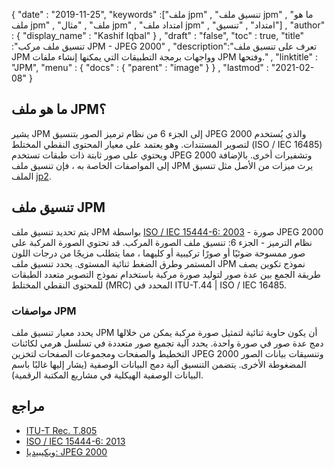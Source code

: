 {
  "date" : "2019-11-25",
  "keywords" :["ملف jpm" , "تنسيق ملف jpm" , "ما هو ملف jpm" , "ملف" , "مثال jpm" , "امتداد ملف jpm" , "امتداد" , "تنسيق"] ,
  "author" : {
    "display_name" : "Kashif Iqbal"
} ,
  "draft" : "false",
  "toc" : true,
  "title" :"تنسيق ملف مركب JPM - JPEG 2000" ,
  "description":"تعرف على تنسيق ملف JPM وواجهات برمجة التطبيقات التي يمكنها إنشاء ملفات JPM وفتحها." ,
  "linktitle" : "JPM",
  "menu" : {
    "docs" : {
      "parent" : "image"
}
} ,
  "lastmod" : "2021-02-08"
}

## ما هو ملف JPM؟

يشير JPM إلى الجزء 6 من نظام ترميز الصور بتنسيق JPEG 2000 والذي يُستخدم لتصوير المستندات. وهو يعتمد على معيار المحتوى النقطي المختلط (ISO / IEC 16485) ويحتوي على صور ثابتة ذات طبقات تستخدم JPEG 2000 وتشفيرات أخرى. بالإضافة إلى المواصفات الخاصة به ، فإن تنسيق ملف JPM يرث ميزات من الأصل مثل تنسيق الملف [jp2](/ar/image/jp2/).

## تنسيق ملف JPM

يتم تحديد تنسيق ملف JPM بواسطة [ISO / IEC 15444-6: 2003](http://www.iso.org/iso/home/store/catalogue_ics/catalogue_detail_ics.htm؟csnumber=61124) - صورة JPEG 2000 نظام الترميز - الجزء 6: تنسيق ملف الصورة المركب. قد تحتوي الصورة المركبة على صور ممسوحة ضوئيًا أو صورًا تركيبية أو كليهما ، مما يتطلب مزيجًا من درجات اللون المستمر وطرق الضغط ثنائية المستوى. يحدد تنسيق ملف JPM نموذج تكوين يصف طريقة الجمع بين عدة صور لتوليد صورة مركبة باستخدام نموذج التصوير متعدد الطبقات للمحتوى النقطي المختلط (MRC) المحدد في ITU-T.44 | ISO / IEC 16485.

### مواصفات JPM
يحدد معيار تنسيق ملف JPM أن يكون حاوية ثنائية لتمثيل صورة مركبة يمكن من خلالها دمج عدة صور في صورة واحدة. يحدد آلية تجميع صور متعددة في تسلسل هرمي لكائنات التخطيط والصفحات ومجموعات الصفحات لتخزين JPEG 2000 وتنسيقات بيانات الصور المضغوطة الأخرى. يتضمن التنسيق آلية دمج البيانات الوصفية (يشار إليها غالبًا باسم البيانات الوصفية الهيكلية في مشاريع المكتبة الرقمية).

## مراجع

* [ITU-T Rec. T.805](http://www.itu.int/rec/T-REC-T.805/en)
* [ISO / IEC 15444-6: 2013](http://www.iso.org/iso/home/store/catalogue_ics/catalogue_detail_ics.htm؟csnumber=61124)
* [ويكيبيديا: JPEG 2000](https://en.wikipedia.org/wiki/JPEG_2000)

